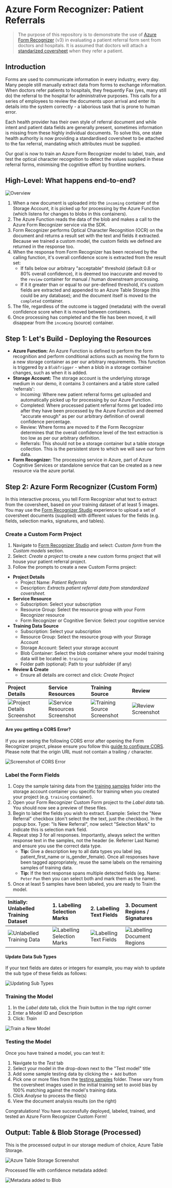 # Azure Form Recognizer: Patient Referrals

> The purpose of this repository is to demonstrate the use of [Azure Form Recognizer](https://azure.microsoft.com/en-au/services/form-recognizer) (v3) in evaluating a patient referral form sent from doctors and hospitals. It is assumed that doctors will attach a [standarized coversheet](/samples/empty-coversheet.pdf) when they refer a patient.

## Introduction

Forms are used to communicate information in every industry, every day. Many people still manually extract data from forms to exchange information. When doctors refer patients to hospitals, they frequently Fax (yes, many still do) the referral to the hospital for administrative purposes. This calls for a series of employees to review the documents upon arrival and enter its details into the system correctly - a laborious task that is prone to human error.

Each health provider has their own style of referral document and while intent and patient data fields are generally present, sometimes information is missing from these highly individual documents. To solve this, one state health authority is now providing a standardised coversheet to be attached to the fax referral, mandating which attributes must be supplied.

Our goal is now to train an Azure Form Recognizer model to label, train, and test the optical character recognition to detect the values supplied in these referral forms, minimising the cognitive effort by frontline workers.

## High-Level: What happens end-to-end?

![Overview](./media/overview.png)

1. When a new document is uploaded into the `incoming` container of the Storage Account, it is picked up for processing by the Azure Function (which listens for changes to blobs in this containers).
2. The Azure Function reads the data of the blob and makes a call to the Azure Form Recognizer service via the SDK.
3. Form Recognizer performs Optical Character Recognition (OCR) on the document and returns a result set with the text and fields it extracted. Because we trained a custom model, the custom fields we defined are returned in the response too.
4. When the response from Form Recognizer has been received by the calling function, it's overall confidence score is extracted from the result set:
   - If falls below our arbitrary "acceptable" threshold (default 0.8 or 80% overall confidence), it is deemed too inaccurate and moved to the `review` container for manual / human downstream processing.
   - If it it greater than or equal to our pre-defined threshold, it's custom fields are extracted and appended to an Azure Table Storage (this could be any database); and the document itself is moved to the `completed` container.
5. The file, regardless of the outcome is tagged (metadata) with the overall confidence score when it is moved between containers.
6. Once processing has completed and the file has been moved, it will disappear from the `incoming` (source) container.

## Step 1: Let's Build - Deploying the Resources

- **Azure Function:** An Azure Function is defined to perform the form recognition and perform conditional actions such as moving the form to a new storage container as per our arbitrary requirements. This function is triggered by a `BlobTrigger` - when a blob in a storage container changes, such as when it is added.
- **Storage Account:** The storage account is the underlying storage medium in our demo, it contains 3 containers and a table store called 'referrals':
  - Incoming: Where new patient referral forms get uploaded and automatically picked up for processing by our Azure Function.
  - Completed: Where processed patient referral forms get loaded into after they have been processed by the Azure Function and deemed "accurate enough" as per our arbitrary definition of overall confidence percentage.
  - Review: Where forms are moved to if the Form Recognizer determines that the overall confidence level of the text extraction is too low as per our arbitrary definition.
  - Referrals: This should not be a storage container but a table storage collection. This is the persistent store to which we will save our form data.
- **Form Recognizer:** The processing service in Azure, part of Azure Cognitive Services or standalone service that can be created as a new resource via the azure portal.

## Step 2: Azure Form Recognizer (Custom Form)

In this interactive process, you tell Form Recognizer what text to extract from the coversheet, based on your training dataset of at least 5 images. You may use the [Form Recognizer Studio](https://formrecognizer.appliedai.azure.com) experience to upload a set of coversheet documents (supplied) with different values for the fields (e.g. fields, selection marks, signatures, and tables).

### Create a Custom Form Project

1. Navigate to [Form Recognizer Studio](https://formrecognizer.appliedai.azure.com) and select: _Custom form_ from the _Custom models_ section.
2. Select: _Create a project_ to create a new custom forms project that will house your patient referral project.
3. Follow the prompts to create a new Custom Forms project:

- **Project Details**
  - Project Name: _Patient Referrals_
  - Description: _Extracts patient referral data from standardized coversheet._
- **Service Resource**
  - Subscription: Select your subscription
  - Resource Group: Select the resource group with your Form Recognizer resource
  - Form Recognizer or Cognitive Service: Select your cognitive service
- **Training Data Source**
  - Subscription: Select your subscription
  - Resource Group: Select the resource group with your Storage Account
  - Storage Account: Select your storage account
  - Blob Container: Select the blob container where your model training data will be located ie. `training`
  - Folder path (optional): Path to your subfolder (if any)
- **Review & Create**
  - Ensure all details are correct and click: _Create Project_

| Project Details                                                                           | Service Resources                                                                                     | Training Source                                                                                   | Review                                                                          |
| :---------------------------------------------------------------------------------------- | :---------------------------------------------------------------------------------------------------- | :------------------------------------------------------------------------------------------------ | :------------------------------------------------------------------------------ |
| ![Project Details Screenshot](./media/steps/create-project/01-create-project-details.png) | ![Service Resources Screenshot](./media/steps/create-project/02-create-project-service-resources.png) | ![Training Source Screenshot](./media/steps/create-project/03-create-project-training-source.png) | ![Review Screenshot](./media/steps/create-project/04-create-project-review.png) |

#### Are you getting a CORS Error?

If you are seeing the following CORS error after opening the Form Recognizer project, please ensure you follow this [guide to configure CORS](https://docs.microsoft.com/en-us/azure/applied-ai-services/form-recognizer/quickstarts/try-v3-form-recognizer-studio#configure-cors). Please note that the origin URL must not contain a trailing `/` character.

![Screenshot of CORS Error](./media/steps/studio-blob-cors-error.png)

### Label the Form Fields

1. Copy the sample taining data from the [training samples](samples/01-training) folder into the storage account container you specific for training when you created your project (e.g. `training` container).
2. Open your Form Recognizer Custom Form project to the _Label data_ tab. You should now see a preview of these files.
3. Begin to label the fields you wish to extract. Example: Select the "New Referral" checkbox (don't select the the text, just the checkbox). In the popup box. Type: "Is New Referral", now select "Selection Mark" to indicate this is selection mark field.
4. Repeat step 3 for all responses. Importantly, always select the written response text in the samples, not the header (ie. Referrer Last Name) and ensure you use the correct data type.
   - **Tip:** Give a description key to all data types you label (eg. patient_first_name or is_gender_female). Once all responses have been tagged appropriately, reuse the same labels on the remaining samples of training data.
   - **Tip:** If the text response spans multiple detected fields (eg. Name: `Peter` `Pan` then you can select both and mark them as the name).
5. Once at least 5 samples have been labeled, you are ready to Train the model.

| Initially: Unlabelled Training Dataset                                             | 1. Labelling Selection Marks                                                          | 2. Labelling Text Fields                                                      | 3. Document Regions / Signatures                                               |
| :--------------------------------------------------------------------------------- | :------------------------------------------------------------------------------------ | :---------------------------------------------------------------------------- | :----------------------------------------------------------------------------- |
| ![Unlabelled Training Data](./media/steps/train-model/initial-data-unlabelled.png) | ![Labelling Selection Marks](./media/steps/train-model/labelling-selection-marks.png) | ![Labelling Text Fields](./media/steps/train-model/labelling-text-fields.png) | ![Labelling Document Regions](./media/steps/train-model/labelling-regions.png) |

#### Update Data Sub Types

If your text fields are dates or integers for example, you may wish to update the sub type of these fields as follows:

![Updating Sub Types](./media/steps/train-model/data-subtypes.png)

### Training the Model

1. In the _Label data_ tab, click the _Train_ button in the top right corner
2. Enter a Model ID and Description
3. Click: _Train_

![Train a New Model](./media/steps/train-model/train-new-model.png)

### Testing the Model

Once you have trained a model, you can test it:

1. Navigate to the _Test_ tab
2. Select your model in the drop-down next to the "Test model" title
3. Add some sample testing data by clicking the `+ Add` button
4. Pick one or more files from the [testing samples](samples/02-testing) folder. These vary from the coversheet images used in the initial training set to avoid bias by 100% matching against the model's training data.
5. Click _Analyse_ to process the file(s)
6. View the document analysis results (on the right)

Congratulations! You have successfully deployed, labeled, trained, and tested an Azure Form Recognizer Custom Form!

## Output: Table & Blob Storage (Processed)

This is the processed output in our storage medium of choice, Azure Table Storage.

![Azure Table Storage Screenshot](./media/table-storage-output.png)

Processed file with confidence metadata added:

![Metadata added to Blob](./media/processed-file-metadata.png)
